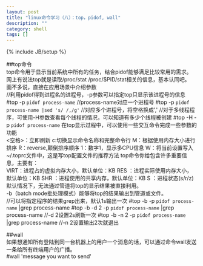 ```yaml
---
layout: post
title: "linux命令学习（八）：top，pidof, wall"
description: ""
category: shell
tags: []
---
```

{% include JB/setup %}

##top命令  
top命令用于显示当前系统中所有的任务，结合pidof能够满足比较常用的需求。  
网上有说法top就是读取/proc/stat /proc/$PID/stat相关的信息，基本认同吧。  
画不多说，直接在应用场景中介绍参数  
	//利用pidof得到进程名的进程号，-p参数可以指定top只显示该进程号的信息
	#top -p `pidof process-name`  					//process-name对应一个进程号
	#top -p `pidof process-name |sed 's/ /,/g'`  	//对应多个进程号，将空格换成','
	//对于多线程程序，可使用-H参数查看每个线程的情况，可以知道有多少个线程被创建
	#top -H -p `pidof process-name`
在top显示过程中，可以使用一些交互命令完成一些参数的功能  
	<空格>：立即刷新
	c:切换显示命令名称和完整命令行
	M：根据使用内存大小进行排序
	R：reverse,颠倒排序顺序
	1：数字1，显示多CPU信息
	W：将当前设置写入~/.toprc文件中，这是写top配置文件的推荐方法
top命令你给包含许多重要信息，主要有：  
	VIRT：进程占的虚拟内存大小，默认单位：KB
	RES ：进程实际使用内存大小，默认单位：KB
	SHR ：进程使用的共享内存，默认单位：KB
	S   ：进程状态(s/r/z)
默认情况下，无法通过管道将top的显示结果被直接利用。  
-b（batch mode批处理模式）能够将top的结果输出到管道或文件。  
	//可以将指定程序的结果grep出来，默认1s输出一次
	#top -b -p `pidof process-name` |grep process-name
	#top -b -d 2 -p `pidof process-name` |grep process-name //-d 2设置2s刷新一次
	#top -b -n 2 -p `pidof process-name` |grep process-name //-n 2设置输出2次就退出

##wall  
如果想通知所有登陆到同一台机器上的用户一个消息的话，可以通过命令wall发送一条给所有终端用户的广播。  
	#wall 'message you want to send'
